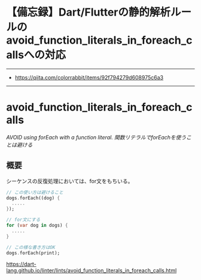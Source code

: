 # 【備忘録】Dart/Flutterの静的解析ルールのavoid_function_literals_in_foreach_callsへの対応

---

- https://qiita.com/colorrabbit/items/92f794279d608975c6a3

---

# avoid_function_literals_in_foreach_calls
*AVOID using forEach with a function literal.*
*関数リテラルでforEachを使うことは避ける*

## 概要

シーケンスの反復処理においては、for文をもちいる。

```dart
// この使い方は避けること
dogs.forEach((dog) {
  .....
});

// for文にする
for (var dog in dogs) {
  .....
}

// この様な書き方はOK
dogs.forEach(print);
```

https://dart-lang.github.io/linter/lints/avoid_function_literals_in_foreach_calls.html
